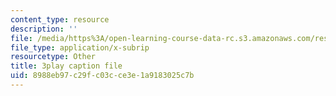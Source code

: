 ```yaml
---
content_type: resource
description: ''
file: /media/https%3A/open-learning-course-data-rc.s3.amazonaws.com/res-18-007-calculus-revisited-multivariable-calculus-fall-2011/8988eb97c29fc03cce3e1a9183025c7b_Oc3ERNBhqGo.srt
file_type: application/x-subrip
resourcetype: Other
title: 3play caption file
uid: 8988eb97-c29f-c03c-ce3e-1a9183025c7b
---
```

